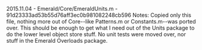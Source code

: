 2015.11.04 - Emerald/Core/EmeraldUnits.m - 91d23333ad53b55d76aff3ec0b981082248cb596
Notes:
  Copied only this file, nothing more out of Core--like Patterns.m or Constants.m--was ported over. This should be enough to get what I need out of the Units package to do the lower level object store stuff. No unit tests were moved over, nor stuff in the Emerald Overloads package.
